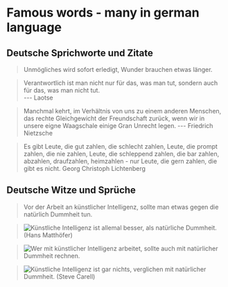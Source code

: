 # Famous words - many in german language

## Deutsche Sprichworte und Zitate

> Unmögliches wird sofort erledigt, Wunder brauchen etwas länger.

> Verantwortlich ist man nicht nur für das, was man tut, sondern auch für das, was man nicht tut.  
> --- Laotse

> Manchmal kehrt, im Verhältnis von uns zu einem anderen Menschen, das rechte Gleichgewicht der Freundschaft zurück, wenn wir in unsere eigne Waagschale einige Gran Unrecht legen.
> --- Friedrich Nietzsche

> Es gibt Leute, die gut zahlen, die schlecht zahlen, Leute, die prompt zahlen, die nie zahlen, Leute, die schleppend zahlen, die bar zahlen, abzahlen, draufzahlen, heimzahlen - nur Leute, die gern zahlen, die gibt es nicht.
> Georg Christoph Lichtenberg
## Deutsche Witze und Sprüche

> Vor der Arbeit an künstlicher Intelligenz, sollte man etwas gegen die natürlich Dummheit tun.

> ![Künstliche Intelligenz ist allemal besser, als natürliche Dummheit. (Hans Matthöfer)](https://cdnext.funpot.net/bild/funpot0000343148/ef/Kuenstliche_Intelligenz.jpg "Künstliche Intelligenz ist allemal besser, als natürliche Dummheit. (Hans Matthöfer)")

> ![Wer mit künstlicher Intelligenz arbeitet, sollte auch mit natürlicher Dummheit rechnen.](https://cdnext.funpot.net/bild/ea79d00688bac4ba/1b/Wer_mit_kuenstlicher_Intelligenz.jpg "Wer mit künstlicher Intelligenz arbeitet, sollte auch mit natürlicher Dummheit rechnen.")

> ![Künstliche Intelligenz ist gar nichts, verglichen mit natürlicher Dummheit. (Steve Carell)](https://cdnext.funpot.net/bild/3fd8925746457dc5/a7/Kuenstliche_Intelligenz.jpg "Künstliche Intelligenz ist gar nichts, verglichen mit natürlicher Dummheit. (Steve Carell)")

